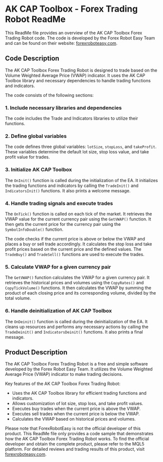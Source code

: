 # AK CAP Toolbox - Forex Trading Robot ReadMe

This ReadMe file provides an overview of the AK CAP Toolbox Forex Trading Robot code. The code is developed by the Forex Robot Easy Team and can be found on their website: [forexroboteasy.com](https://forexroboteasy.com/forex-robot-review/ak-cap-toolbox-review-free-simple-forex-software/).

## Code Description

The AK CAP Toolbox Forex Trading Robot is designed to trade based on the Volume Weighted Average Price (VWAP) indicator. It uses the AK CAP Toolbox library and necessary dependencies to handle trading functions and indicators.

The code consists of the following sections:

### 1. Include necessary libraries and dependencies

The code includes the Trade and Indicators libraries to utilize their functions.

### 2. Define global variables

The code defines three global variables: `lotSize`, `stopLoss`, and `takeProfit`. These variables determine the default lot size, stop loss value, and take profit value for trades.

### 3. Initialize AK CAP Toolbox

The `OnInit()` function is called during the initialization of the EA. It initializes the trading functions and indicators by calling the `TradeInit()` and `IndicatorsInit()` functions. It also prints a welcome message.

### 4. Handle trading signals and execute trades

The `OnTick()` function is called on each tick of the market. It retrieves the VWAP value for the current currency pair using the `GetVWAP()` function. It then gets the current price for the currency pair using the `SymbolInfoDouble()` function.

The code checks if the current price is above or below the VWAP and places a buy or sell trade accordingly. It calculates the stop loss and take profit prices based on the current price and the defined values. The `TradeBuy()` and `TradeSell()` functions are used to execute the trades.

### 5. Calculate VWAP for a given currency pair

The `GetVWAP()` function calculates the VWAP for a given currency pair. It retrieves the historical prices and volumes using the `CopyRates()` and `CopyTickVolume()` functions. It then calculates the VWAP by summing the product of each closing price and its corresponding volume, divided by the total volume.

### 6. Handle deinitialization of AK CAP Toolbox

The `OnDeinit()` function is called during the deinitialization of the EA. It cleans up resources and performs any necessary actions by calling the `TradeDeinit()` and `IndicatorsDeinit()` functions. It also prints a final message.

## Product Description

The AK CAP Toolbox Forex Trading Robot is a free and simple software developed by the Forex Robot Easy Team. It utilizes the Volume Weighted Average Price (VWAP) indicator to make trading decisions.

Key features of the AK CAP Toolbox Forex Trading Robot:

- Uses the AK CAP Toolbox library for efficient trading functions and indicators.
- Allows customization of lot size, stop loss, and take profit values.
- Executes buy trades when the current price is above the VWAP.
- Executes sell trades when the current price is below the VWAP.
- Calculates the VWAP based on historical prices and volumes.

Please note that ForexRobotEasy is not the official developer of this product. This ReadMe file only provides a code sample that demonstrates how the AK CAP Toolbox Forex Trading Robot works. To find the official developer and obtain the complete product, please refer to the MQL5 platform. For detailed reviews and trading results of this product, visit [forexroboteasy.com](https://forexroboteasy.com/forex-robot-review/ak-cap-toolbox-review-free-simple-forex-software/).
